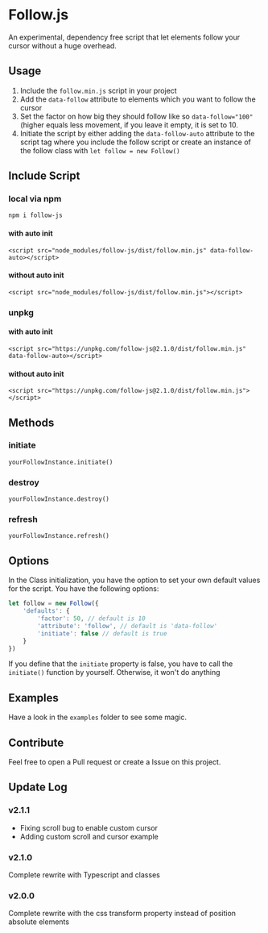 # Follow.js
An experimental, dependency free script that let elements follow your cursor without a huge overhead.

## Usage
1. Include the `follow.min.js` script in your project 
2. Add the `data-follow` attribute to elements which you want to follow the cursor
3. Set the factor on how big they should follow like so `data-follow="100"` (higher equals less movement, if you 
leave it empty, it is set to 10.
4. Initiate the script by either adding the `data-follow-auto` attribute to the script tag where you include the follow 
script or create an instance of the follow class with `let follow = new Follow()`

## Include Script
### local via npm
`npm i follow-js`

#### with auto init
`<script src="node_modules/follow-js/dist/follow.min.js" data-follow-auto></script>`
#### without auto init
`<script src="node_modules/follow-js/dist/follow.min.js"></script>`

### unpkg
#### with auto init
`<script src="https://unpkg.com/follow-js@2.1.0/dist/follow.min.js" data-follow-auto></script>`
#### without auto init
`<script src="https://unpkg.com/follow-js@2.1.0/dist/follow.min.js"></script>`

## Methods
### initiate
`yourFollowInstance.initiate()`

### destroy
`yourFollowInstance.destroy()`

### refresh
`yourFollowInstance.refresh()`

## Options
In the Class initialization, you have the option to set your own default values for the script. You have the following
options:
```js
let follow = new Follow({
    'defaults': {
        'factor': 50, // default is 10
        'attribute': 'follow', // default is 'data-follow'
        'initiate': false // default is true
    }
})
```
If you define that the `initiate` property is false, you have to call the `initiate()` function by yourself. Otherwise, 
it won't do anything 

## Examples
Have a look in the `examples` folder to see some magic. 

## Contribute
Feel free to open a Pull request or create a Issue on this project.

## Update Log
### v2.1.1
- Fixing scroll bug to enable custom cursor
- Adding custom scroll and cursor example 

### v2.1.0
Complete rewrite with Typescript and classes

### v2.0.0
Complete rewrite with the css transform property instead of position absolute elements